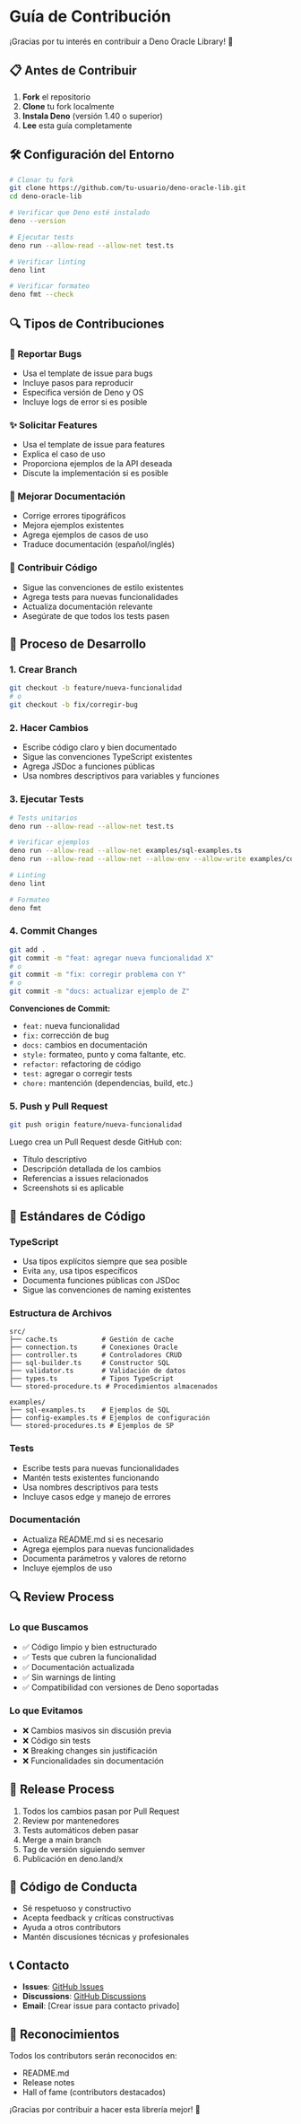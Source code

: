 # Guía de Contribución

¡Gracias por tu interés en contribuir a Deno Oracle Library! 🎉

## 📋 Antes de Contribuir

1. **Fork** el repositorio
2. **Clone** tu fork localmente
3. **Instala Deno** (versión 1.40 o superior)
4. **Lee** esta guía completamente

## 🛠️ Configuración del Entorno

```bash
# Clonar tu fork
git clone https://github.com/tu-usuario/deno-oracle-lib.git
cd deno-oracle-lib

# Verificar que Deno esté instalado
deno --version

# Ejecutar tests
deno run --allow-read --allow-net test.ts

# Verificar linting
deno lint

# Verificar formateo
deno fmt --check
```

## 🔍 Tipos de Contribuciones

### 🐛 Reportar Bugs
- Usa el template de issue para bugs
- Incluye pasos para reproducir
- Especifica versión de Deno y OS
- Incluye logs de error si es posible

### ✨ Solicitar Features
- Usa el template de issue para features
- Explica el caso de uso
- Proporciona ejemplos de la API deseada
- Discute la implementación si es posible

### 📖 Mejorar Documentación
- Corrige errores tipográficos
- Mejora ejemplos existentes
- Agrega ejemplos de casos de uso
- Traduce documentación (español/inglés)

### 🔧 Contribuir Código
- Sigue las convenciones de estilo existentes
- Agrega tests para nuevas funcionalidades
- Actualiza documentación relevante
- Asegúrate de que todos los tests pasen

## 📝 Proceso de Desarrollo

### 1. Crear Branch
```bash
git checkout -b feature/nueva-funcionalidad
# o
git checkout -b fix/corregir-bug
```

### 2. Hacer Cambios
- Escribe código claro y bien documentado
- Sigue las convenciones TypeScript existentes
- Agrega JSDoc a funciones públicas
- Usa nombres descriptivos para variables y funciones

### 3. Ejecutar Tests
```bash
# Tests unitarios
deno run --allow-read --allow-net test.ts

# Verificar ejemplos
deno run --allow-read --allow-net examples/sql-examples.ts
deno run --allow-read --allow-net --allow-env --allow-write examples/config-examples.ts

# Linting
deno lint

# Formateo
deno fmt
```

### 4. Commit Changes
```bash
git add .
git commit -m "feat: agregar nueva funcionalidad X"
# o
git commit -m "fix: corregir problema con Y"
# o
git commit -m "docs: actualizar ejemplo de Z"
```

**Convenciones de Commit:**
- `feat:` nueva funcionalidad
- `fix:` corrección de bug
- `docs:` cambios en documentación
- `style:` formateo, punto y coma faltante, etc.
- `refactor:` refactoring de código
- `test:` agregar o corregir tests
- `chore:` mantención (dependencias, build, etc.)

### 5. Push y Pull Request
```bash
git push origin feature/nueva-funcionalidad
```

Luego crea un Pull Request desde GitHub con:
- Título descriptivo
- Descripción detallada de los cambios
- Referencias a issues relacionados
- Screenshots si es aplicable

## 🎯 Estándares de Código

### TypeScript
- Usa tipos explícitos siempre que sea posible
- Evita `any`, usa tipos específicos
- Documenta funciones públicas con JSDoc
- Sigue las convenciones de naming existentes

### Estructura de Archivos
```
src/
├── cache.ts           # Gestión de cache
├── connection.ts      # Conexiones Oracle
├── controller.ts      # Controladores CRUD
├── sql-builder.ts     # Constructor SQL
├── validator.ts       # Validación de datos
├── types.ts           # Tipos TypeScript
└── stored-procedure.ts # Procedimientos almacenados

examples/
├── sql-examples.ts    # Ejemplos de SQL
├── config-examples.ts # Ejemplos de configuración
└── stored-procedures.ts # Ejemplos de SP
```

### Tests
- Escribe tests para nuevas funcionalidades
- Mantén tests existentes funcionando
- Usa nombres descriptivos para tests
- Incluye casos edge y manejo de errores

### Documentación
- Actualiza README.md si es necesario
- Agrega ejemplos para nuevas funcionalidades
- Documenta parámetros y valores de retorno
- Incluye ejemplos de uso

## 🔍 Review Process

### Lo que Buscamos
- ✅ Código limpio y bien estructurado
- ✅ Tests que cubren la funcionalidad
- ✅ Documentación actualizada
- ✅ Sin warnings de linting
- ✅ Compatibilidad con versiones de Deno soportadas

### Lo que Evitamos
- ❌ Cambios masivos sin discusión previa
- ❌ Código sin tests
- ❌ Breaking changes sin justificación
- ❌ Funcionalidades sin documentación

## 🚀 Release Process

1. Todos los cambios pasan por Pull Request
2. Review por mantenedores
3. Tests automáticos deben pasar
4. Merge a main branch
5. Tag de versión siguiendo semver
6. Publicación en deno.land/x

## 🤝 Código de Conducta

- Sé respetuoso y constructivo
- Acepta feedback y críticas constructivas
- Ayuda a otros contributors
- Mantén discusiones técnicas y profesionales

## 📞 Contacto

- **Issues**: [GitHub Issues](https://github.com/jferreyradev/deno-oracle-lib/issues)
- **Discussions**: [GitHub Discussions](https://github.com/jferreyradev/deno-oracle-lib/discussions)
- **Email**: [Crear issue para contacto privado]

## 🙏 Reconocimientos

Todos los contributors serán reconocidos en:
- README.md
- Release notes
- Hall of fame (contributors destacados)

¡Gracias por contribuir a hacer esta librería mejor! 🚀
